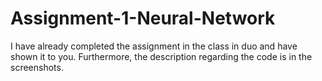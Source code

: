 # Assignment-1-Neural-Network

I have already completed the assignment in the class in duo and have shown it to you. Furthermore, the description regarding the code is in the screenshots.
